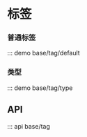 # 标签

### 普通标签

::: demo base/tag/default

### 类型

::: demo base/tag/type

## API

::: api base/tag
